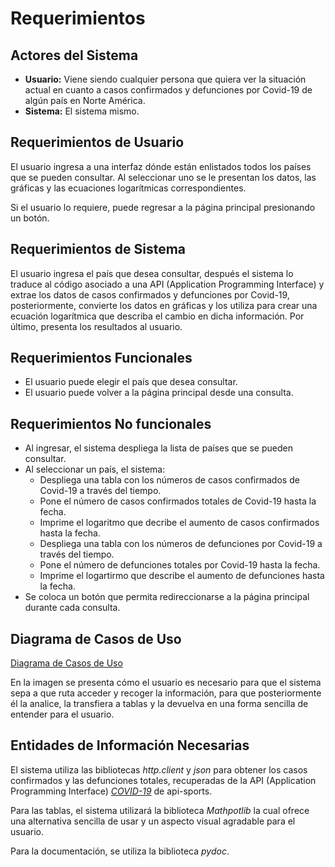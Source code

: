 # Requerimientos

## Actores del Sistema

- **Usuario:** Viene siendo cualquier persona que quiera ver la situación actual en cuanto a casos confirmados y defunciones por Covid-19 de algún país en Norte América.
- **Sistema:** El sistema mismo.

## Requerimientos de Usuario

El usuario ingresa a una interfaz dónde están enlistados todos los países que se pueden consultar. Al seleccionar uno se le presentan los datos, las gráficas y las ecuaciones logarítmicas correspondientes.

Si el usuario lo requiere, puede regresar a la página principal presionando un botón.

## Requerimientos de Sistema

El usuario ingresa el país que desea consultar, después el sistema lo traduce al código asociado a una API (Application Programming Interface) y extrae los datos de casos confirmados y defunciones por Covid-19, posteriormente, convierte los datos en gráficas y los utiliza para crear una ecuación logarítmica que describa el cambio en dicha información. Por último, presenta los resultados al usuario. 

## Requerimientos Funcionales

- El usuario puede elegir el país que desea consultar.
- El usuario puede volver a la página principal desde una consulta.

## Requerimientos No funcionales

- Al ingresar, el sistema despliega la lista de países que se pueden consultar.
- Al seleccionar un país, el sistema:
    - Despliega una tabla con los números de casos confirmados de Covid-19 a través del tiempo.
    - Pone el número de casos confirmados totales de Covid-19 hasta la fecha.
    - Imprime el logaritmo que decribe el aumento de casos confirmados hasta la fecha.
    - Despliega una tabla con los números de defunciones por Covid-19 a través del tiempo.
    - Pone el número de defunciones totales por Covid-19 hasta la fecha.
    - Imprime el logartirmo que describe el aumento de defunciones hasta la fecha.
- Se coloca un botón que permita redireccionarse a la página principal durante cada consulta.

## Diagrama de Casos de Uso

[Diagrama de Casos de Uso](https://github.com/JoshuaMeza/CodePain_PE/tree/master/Recursos/DiagramaCasosDeUso.jpg)

En la imagen se presenta cómo el usuario es necesario para que el sistema sepa a que ruta acceder y recoger la información, para que posteriormente él la analice, la transfiera a tablas y la devuelva en una forma sencilla de entender para el usuario.

## Entidades de Información Necesarias

El sistema utiliza las bibliotecas *http.client* y *json* para obtener los casos confirmados y las defunciones totales, recuperadas de la API (Application Programming Interface) *[COVID-19](https://rapidapi.com/api-sports/api/covid-193?endpoint=apiendpoint_dfb9e52d-bd90-48ec-a571-8b78610a736d)* de api-sports.

Para las tablas, el sistema utilizará la biblioteca *Mathpotlib* la cual ofrece una alternativa sencilla de usar y un aspecto visual agradable para el usuario.

Para la documentación, se utiliza la biblioteca *pydoc*.
